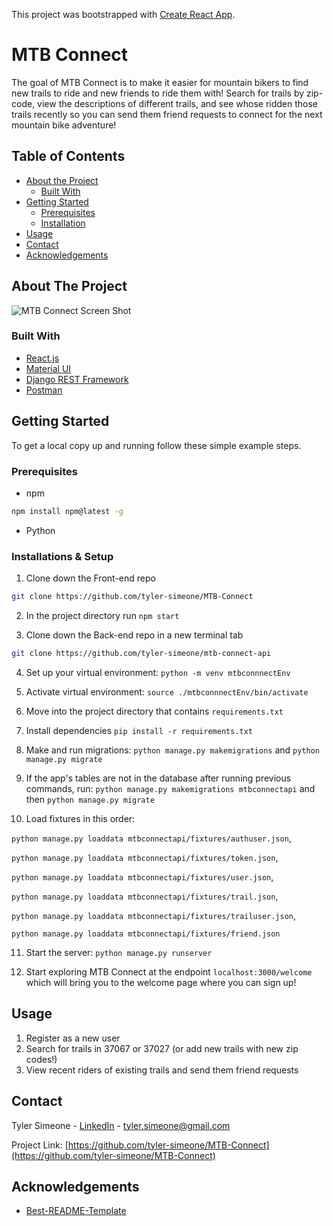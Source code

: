 This project was bootstrapped with [Create React App](https://github.com/facebook/create-react-app).

# MTB Connect
The goal of MTB Connect is to make it easier for mountain bikers to find new trails to ride and new friends to ride them with! Search for trails by zip-code, view the descriptions of different trails, and see whose ridden those trails recently so you can send them friend requests to connect for the next mountain bike adventure!

<!-- TABLE OF CONTENTS -->
## Table of Contents

* [About the Project](#about-the-project)
  * [Built With](#built-with)
* [Getting Started](#getting-started)
  * [Prerequisites](#prerequisites)
  * [Installation](#installation)
* [Usage](#usage)
* [Contact](#contact)
* [Acknowledgements](#acknowledgements)



<!-- ABOUT THE PROJECT -->
## About The Project

![MTB Connect Screen Shot](https://snipboard.io/2EYaI3.jpg)

### Built With
* [React.js](https://reactjs.org/)
* [Material UI](https://material-ui.com/)
* [Django REST Framework](https://www.django-rest-framework.org/)
* [Postman](https://www.postman.com/)

<!-- GETTING STARTED -->
## Getting Started

To get a local copy up and running follow these simple example steps.

### Prerequisites

* npm
```sh
npm install npm@latest -g
```
* Python

### Installations & Setup

1. Clone down the Front-end repo
```sh
git clone https://github.com/tyler-simeone/MTB-Connect
```

2. In the project directory run `npm start`

3. Clone down the Back-end repo in a new terminal tab
```sh
git clone https://github.com/tyler-simeone/mtb-connect-api
```

4. Set up your virtual environment: `python -m venv mtbconnnectEnv`

5. Activate virtual environment: `source ./mtbconnnectEnv/bin/activate`

6. Move into the project directory that contains `requirements.txt`

7. Install dependencies `pip install -r requirements.txt`

8. Make and run migrations: `python manage.py makemigrations` and `python manage.py migrate`

9. If the app's tables are not in the database after running previous commands, run: `python manage.py makemigrations mtbconnectapi` and then `python manage.py migrate`

10. Load fixtures in this order: 

`python manage.py loaddata mtbconnectapi/fixtures/authuser.json`,

`python manage.py loaddata mtbconnectapi/fixtures/token.json`,

`python manage.py loaddata mtbconnectapi/fixtures/user.json`, 

`python manage.py loaddata mtbconnectapi/fixtures/trail.json`,

`python manage.py loaddata mtbconnectapi/fixtures/trailuser.json`, 

`python manage.py loaddata mtbconnectapi/fixtures/friend.json`

11. Start the server: `python manage.py runserver`

12. Start exploring MTB Connect at the endpoint `localhost:3000/welcome` which will bring you to the welcome page where you can sign up!


<!-- USAGE EXAMPLES -->
## Usage

1. Register as a new user
2. Search for trails in 37067 or 37027 (or add new trails with new zip codes!)
3. View recent riders of existing trails and send them friend requests


<!-- CONTACT -->
## Contact

Tyler Simeone - [LinkedIn](www.linkedin.com/in/tylerpsimeone) - tyler.simeone@gmail.com

Project Link: [https://github.com/tyler-simeone/MTB-Connect](https://github.com/tyler-simeone/MTB-Connect)



<!-- ACKNOWLEDGEMENTS -->
## Acknowledgements
* [Best-README-Template](https://github.com/othneildrew/Best-README-Template)
